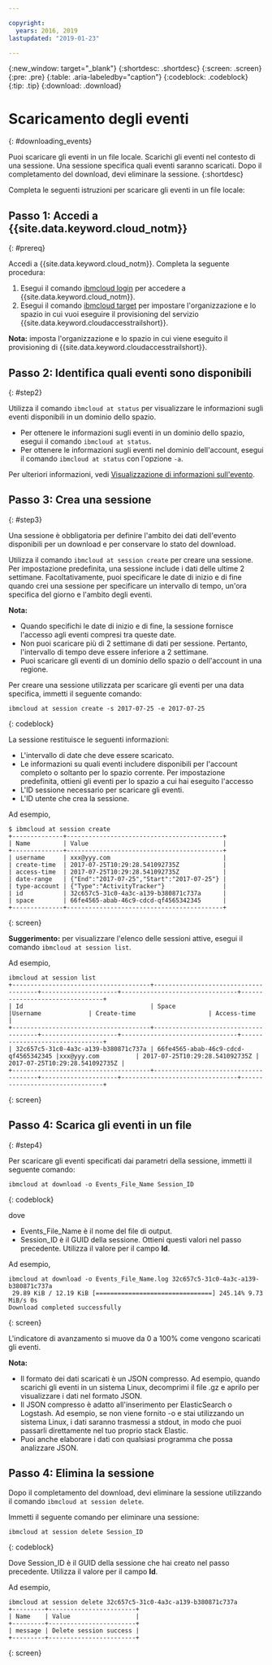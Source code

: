 ```yaml
---

copyright:
  years: 2016, 2019
lastupdated: "2019-01-23"

---
```


{:new_window: target="_blank"}
{:shortdesc: .shortdesc}
{:screen: .screen}
{:pre: .pre}
{:table: .aria-labeledby="caption"}
{:codeblock: .codeblock}
{:tip: .tip}
{:download: .download}


# Scaricamento degli eventi
{: #downloading_events}

Puoi scaricare gli eventi in un file locale. Scarichi gli eventi nel contesto di una sessione. Una sessione specifica quali eventi saranno scaricati. Dopo il completamento del download, devi eliminare la sessione.
{:shortdesc}

Completa le seguenti istruzioni per scaricare gli eventi in un file locale:

## Passo 1: Accedi a {{site.data.keyword.cloud_notm}}
{: #prereq}

Accedi a {{site.data.keyword.cloud_notm}}. Completa la seguente
procedura:

1. Esegui il comando [ibmcloud login](/docs/cli/reference/ibmcloud/bx_cli.html#ibmcloud_login) per accedere a {{site.data.keyword.cloud_notm}}.
2. Esegui il comando [ibmcloud target](/docs/cli/reference/ibmcloud/bx_cli.html#ibmcloud_target) per impostare l'organizzazione e lo spazio in cui vuoi eseguire il provisioning del servizio {{site.data.keyword.cloudaccesstrailshort}}.

**Nota:** imposta l'organizzazione e lo spazio in cui viene eseguito il provisioning di {{site.data.keyword.cloudaccesstrailshort}}.

## Passo 2: Identifica quali eventi sono disponibili
{: #step2}

Utilizza il comando `ibmcloud at status` per visualizzare le informazioni sugli eventi disponibili in un dominio dello spazio.

* Per ottenere le informazioni sugli eventi in un dominio dello spazio, esegui il comando `ibmcloud at status`.
* Per ottenere le informazioni sugli eventi nel dominio dell'account, esegui il comando `ibmcloud at status` con l'opzione `-a`.

Per ulteriori informazioni, vedi [Visualizzazione di informazioni sull'evento](/docs/services/cloud-activity-tracker/how-to/viewing_event_information.html#viewing_event_status).
  


## Passo 3: Crea una sessione
{: #step3}

Una sessione è obbligatoria per definire l'ambito dei dati dell'evento disponibili per un download e per conservare lo stato del download. 

Utilizza il comando `ibmcloud at session create` per creare una sessione. Per impostazione predefinita, una sessione include i dati delle ultime 2 settimane.  Facoltativamente, puoi specificare le date di inizio e di fine quando crei una sessione per specificare un intervallo di tempo, un'ora specifica del giorno e l'ambito degli eventi. 

**Nota:** 

* Quando specifichi le date di inizio e di fine, la sessione fornisce l'accesso agli eventi compresi tra queste date. 
* Non puoi scaricare più di 2 settimane di dati per sessione. Pertanto, l'intervallo di tempo deve essere inferiore a 2 settimane.
* Puoi scaricare gli eventi di un dominio dello spazio o dell'account in una regione.

Per creare una sessione utilizzata per scaricare gli eventi per una data specifica, immetti il seguente comando:

```
ibmcloud at session create -s 2017-07-25 -e 2017-07-25
```
{: codeblock}

La sessione restituisce le seguenti informazioni:

* L'intervallo di date che deve essere scaricato.
* Le informazioni su quali eventi includere disponibili per l'account completo o soltanto per lo spazio corrente. Per impostazione predefinita, ottieni gli eventi per lo spazio a cui hai eseguito l'accesso
* L'ID sessione necessario per scaricare gli eventi.
* L'ID utente che crea la sessione.

Ad esempio,

```
$ ibmcloud at session create 
+--------------+-------------------------------------------+
| Name         | Value                                     |
+--------------+-------------------------------------------+
| username     | xxx@yyy.com                               |
| create-time  | 2017-07-25T10:29:28.541092735Z            |
| access-time  | 2017-07-25T10:29:28.541092735Z            |
| date-range   | {"End":"2017-07-25","Start":"2017-07-25"} |
| type-account | {"Type":"ActivityTracker"}                |
| id           | 32c657c5-31c0-4a3c-a139-b380871c737a      |
| space        | 66fe4565-abab-46c9-cdcd-qf4565342345      |
+--------------+-------------------------------------------+
```
{: screen}

**Suggerimento:** per visualizzare l'elenco delle sessioni attive, esegui il comando `ibmcloud at session list`.

Ad esempio,

```
ibmcloud at session list
+--------------------------------------+--------------------------------------+---------------------+--------------------------------+--------------------------------+
| Id                                   | Space                                |Username             | Create-time                    | Access-time                    |
+--------------------------------------+--------------------------------------+---------------------+--------------------------------+--------------------------------+
| 32c657c5-31c0-4a3c-a139-b380871c737a | 66fe4565-abab-46c9-cdcd-qf4565342345 |xxx@yyy.com          | 2017-07-25T10:29:28.541092735Z | 2017-07-25T10:29:28.541092735Z |
+--------------------------------------+--------------------------------------+---------------------+--------------------------------+--------------------------------+
```
{: screen} 


## Passo 4: Scarica gli eventi in un file
{: #step4}

Per scaricare gli eventi specificati dai parametri della sessione, immetti il seguente comando:

```
ibmcloud at download -o Events_File_Name Session_ID
```
{: codeblock}

dove

* Events_File_Name è il nome del file di output.
* Session_ID è il GUID della sessione. Ottieni questi valori nel passo precedente. Utilizza il valore per il campo **Id**.

Ad esempio,

```
ibmcloud at download -o Events_File_Name.log 32c657c5-31c0-4a3c-a139-b380871c737a
 29.89 KiB / 12.19 KiB [================================] 245.14% 9.73 MiB/s 0s
Download completed successfully
```
{: screen}

L'indicatore di avanzamento si muove da 0 a 100% come vengono scaricati gli eventi.

**Nota:** 

* Il formato dei dati scaricati è un JSON compresso. Ad esempio, quando scarichi gli eventi in un sistema Linux, decomprimi il file .gz e aprilo per visualizzare i dati nel formato JSON. 
* Il JSON compresso è adatto all'inserimento per ElasticSearch o Logstash. Ad esempio, se non viene fornito -o e stai utilizzando un sistema Linux, i dati saranno trasmessi a stdout, in modo che puoi passarli direttamente nel tuo proprio stack Elastic.
* Puoi anche elaborare i dati con qualsiasi programma che possa analizzare JSON. 

## Passo 4: Elimina la sessione

Dopo il completamento del download, devi eliminare la sessione utilizzando il comando `ibmcloud at session delete`. 

Immetti il seguente comando per eliminare una sessione:

```
ibmcloud at session delete Session_ID
```
{: codeblock}

Dove Session_ID è il GUID della sessione che hai creato nel passo precedente. Utilizza il valore per il campo **Id**.

Ad esempio,

```
ibmcloud at session delete 32c657c5-31c0-4a3c-a139-b380871c737a
+---------+------------------------+
| Name    | Value                  |
+---------+------------------------+
| message | Delete session success |
+---------+------------------------+
```
{: screen}




